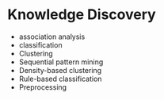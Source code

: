 # Knowledge Discovery
- association analysis
- classification
- Clustering
- Sequential pattern mining
- Density-based clustering
- Rule-based classification
- Preprocessing
